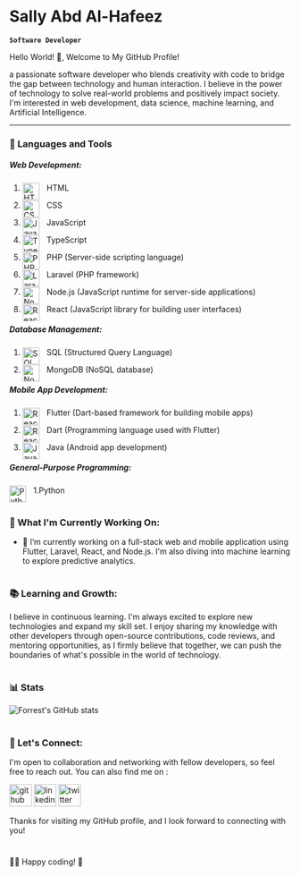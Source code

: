 # Sally Abd Al-Hafeez
**` Software Developer `** 

Hello World! 👋, Welcome to My GitHub Profile!

a passionate software developer who blends creativity with code to bridge the gap between technology and human interaction. I believe in the power of technology to solve real-world problems and positively impact society. I'm interested in web development, data science, machine learning, and Artificial Intelligence.

---
### 🔧 Languages and Tools

##### Web Development:
1. HTML <img align="left" alt="HTML" width="30px" style="padding-right:10px;" src="https://cdn.jsdelivr.net/gh/devicons/devicon/icons/html5/html5-plain.svg" />

2. CSS <img align="left" alt="CSS" width="30px" style="padding-right:10px;" src="https://cdn.jsdelivr.net/gh/devicons/devicon/icons/css3/css3-plain.svg" />

3. JavaScript <img align="left" alt="JavaScript" width="30px" style="padding-right:10px;" src="https://cdn.jsdelivr.net/gh/devicons/devicon/icons/javascript/javascript-plain.svg" />

4. TypeScript <img align="left" alt="TypeScript" width="30px" style="padding-right:10px;" src="https://cdn.jsdelivr.net/gh/devicons/devicon/icons/typescript/typescript-plain.svg" />

5. PHP (Server-side scripting language) <img align="left" alt="PHP" width="30px" style="padding-right:10px;" src="https://cdn.jsdelivr.net/gh/devicons/devicon/icons/php/php-original.svg"/>

7. Laravel (PHP framework) <img align="left" alt="Laravel" width="30px" style="padding-right:10px;" src="https://cdn.jsdelivr.net/npm/simple-icons@3.13.0/icons/laravel.svg" />
   
8. Node.js (JavaScript runtime for server-side applications) <img align="left" alt="NodeJS" width="30px" style="padding-right:10px;" src="https://cdn.jsdelivr.net/gh/devicons/devicon/icons/nodejs/nodejs-original.svg" />

10. React (JavaScript library for building user interfaces) <img align="left" alt="React" width="30px" style="padding-right:10px;" src="https://cdn.jsdelivr.net/gh/devicons/devicon/icons/react/react-original.svg" />



##### Database Management:

1. SQL (Structured Query Language) <img align="left" alt="SQL" width="30px" style="padding-right:10px;" src="https://cdn.jsdelivr.net/npm/simple-icons@3.13.0/icons/microsoftsqlserver.svg" />

3. MongoDB (NoSQL database) <img align="left" alt="NodeJS" width="30px" style="padding-right:10px;" src="https://cdn.jsdelivr.net/gh/devicons/devicon/icons/mongodb/mongodb-original.svg" />


##### Mobile App Development:

1. Flutter (Dart-based framework for building mobile apps) <img align="left" alt="React" width="30px" style="padding-right:10px;" src="https://cdn.jsdelivr.net/gh/devicons/devicon/icons/flutter/flutter-original.svg" />

2. Dart (Programming language used with Flutter) <img align="left" alt="React" width="30px" style="padding-right:10px;" src="https://cdn.jsdelivr.net/gh/devicons/devicon/icons/dart/dart-original.svg" />

3. Java (Android app development) <img align="left" alt="Java" width="30px" style="padding-right:10px;" src="https://cdn.jsdelivr.net/gh/devicons/devicon/icons/java/java-original.svg"/>

##### General-Purpose Programming:

1.Python <img align="left" alt="Python" width="30px" style="padding-right:10px;" src="https://cdn.jsdelivr.net/gh/devicons/devicon/icons/python/python-plain.svg" />

#
### 🌟 What I'm Currently Working On:
- 🌱 I’m currently working on a full-stack web and mobile application using Flutter, Laravel, React, and Node.js. I'm also diving into machine learning to explore predictive analytics.
#

### 📚 Learning and Growth:
I believe in continuous learning. I'm always excited to explore new technologies and expand my skill set. I enjoy sharing my knowledge with other developers through open-source contributions, code reviews, and mentoring opportunities, as I firmly believe that together, we can push the boundaries of what's possible in the world of technology.

#
### 📊 Stats

![Forrest's GitHub stats](https://github-readme-stats.vercel.app/api?username=sally-AH&show_icons=true&theme=gruvbox)
#
### 🤝 Let's Connect:

I'm open to collaboration and networking with fellow developers, so feel free to reach out. 
You can also find me on :

[<img src='https://cdn.jsdelivr.net/npm/simple-icons@3.0.1/icons/github.svg' alt='github' height='40'>](https://github.com/sally-AH)  [<img src='https://cdn.jsdelivr.net/npm/simple-icons@3.0.1/icons/linkedin.svg' alt='linkedin' height='40'>](https://www.linkedin.com/in/sally-abd-alhafeez/) [<img src='https://cdn.jsdelivr.net/npm/simple-icons@3.0.1/icons/twitter.svg' alt='twitter' height='40'>](https://twitter.com/@sallydika0)  

Thanks for visiting my GitHub profile, and I look forward to connecting with you!

#
👨‍💻 Happy coding! 🚀

